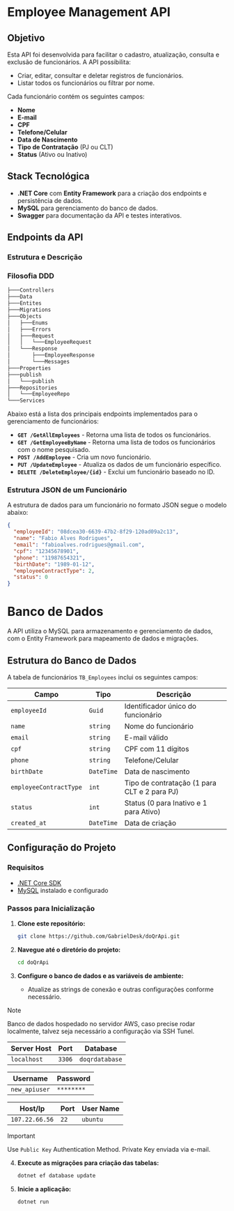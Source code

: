 # Employee Management API

## Objetivo

Esta API foi desenvolvida para facilitar o cadastro, atualização, consulta e exclusão de funcionários. A API possibilita:
- Criar, editar, consultar e deletar registros de funcionários.
- Listar todos os funcionários ou filtrar por nome.

Cada funcionário contém os seguintes campos:
- **Nome**
- **E-mail**
- **CPF**
- **Telefone/Celular**
- **Data de Nascimento**
- **Tipo de Contratação** (PJ ou CLT)
- **Status** (Ativo ou Inativo)

## Stack Tecnológica

- **.NET Core** com **Entity Framework** para a criação dos endpoints e persistência de dados.
- **MySQL** para gerenciamento do banco de dados.
- **Swagger** para documentação da API e testes interativos.

## Endpoints da API

### Estrutura e Descrição

### Filosofia DDD 
``` bash
├───Controllers
├───Data
├───Entites
├───Migrations
├───Objects
│   ├───Enums
│   ├───Errors
│   ├───Request
│   │   └───EmployeeRequest
│   └───Response
│       ├───EmployeeResponse
│       └───Messages
├───Properties
├───publish
│   └───publish
├───Repositories
│   └───EmployeeRepo
└───Services
```
Abaixo está a lista dos principais endpoints implementados para o gerenciamento de funcionários:

- **`GET /GetAllEmployees`** - Retorna uma lista de todos os funcionários.
- **`GET /GetEmployeeByName`** - Retorna uma lista de todos os funcionários com o nome pesquisado.
- **`POST /AddEmployee`** - Cria um novo funcionário.
- **`PUT /UpdateEmployee`** - Atualiza os dados de um funcionário específico.
- **`DELETE /DeleteEmployee/{id}`** - Exclui um funcionário baseado no ID.

### Estrutura JSON de um Funcionário

A estrutura de dados para um funcionário no formato JSON segue o modelo abaixo:

```json
{
  "employeeId": "08dcea30-6639-47b2-8f29-120ad09a2c13",
  "name": "Fabio Alves Rodrigues",
  "email": "fabioalves.rodrigues@gmail.com",
  "cpf": "12345678901",
  "phone": "11987654321",
  "birthDate": "1989-01-12",
  "employeeContractType": 2, 
  "status": 0
}
```
# Banco de Dados

A API utiliza o MySQL para armazenamento e gerenciamento de dados, com o Entity Framework para mapeamento de dados e migrações.

## Estrutura do Banco de Dados

A tabela de funcionários `TB_Employees` inclui os seguintes campos:

| Campo               | Tipo      | Descrição                           |
| ------------------- | --------- | ----------------------------------- |
| `employeeId`        | `Guid`    | Identificador único do funcionário  |
| `name`              | `string`  | Nome do funcionário                 |
| `email`             | `string`  | E-mail válido                       |
| `cpf`               | `string`  | CPF com 11 dígitos                   |
| `phone`             | `string`  | Telefone/Celular                    |
| `birthDate`         | `DateTime`| Data de nascimento                  |
| `employeeContractType` | `int`  | Tipo de contratação (1 para CLT e 2 para PJ) |
| `status`            | `int`     | Status (0 para Inativo e 1 para Ativo) |
| `created_at`        | `DateTime`| Data de criação                     |


## Configuração do Projeto

### Requisitos

- [.NET Core SDK](https://dotnet.microsoft.com/download)
- [MySQL](https://www.mysql.com/downloads/) instalado e configurado

### Passos para Inicialização

1. **Clone este repositório:**

    ```bash
    git clone https://github.com/GabrielDesk/doQrApi.git
    ```

2. **Navegue até o diretório do projeto:**

    ```bash
    cd doQrApi
    ```

3. **Configure o banco de dados e as variáveis de ambiente:**
   
    - Atualize as strings de conexão e outras configurações conforme necessário.

  
> [!NOTE]
> Banco de dados hospedado no servidor AWS, caso precise rodar localmente, talvez seja necessário a configuração via SSH Tunel.

| Server Host         | Port      | Database                           |
| ------------------- | --------- | ----------------------------------- |
| `localhost`         | `3306`    | `doqrdatabase`                      |

| Username            | Password  |                            
| ------------------- | --------- | 
| `new_apiuser`       | `********`|

| Host/Ip             | Port      | User Name  |                            
| ------------------- | --------- | ---------- |
| `107.22.66.56`       | `22`     | `ubuntu`   |

> [!IMPORTANT]
> Use `Public Key` Authentication Method.
> Private Key enviada via e-mail.


4. **Execute as migrações para criação das tabelas:**

    ```bash
    dotnet ef database update
    ```

5. **Inicie a aplicação:**

    ```bash
    dotnet run
    ```

